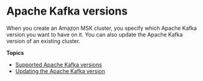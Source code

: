 # Apache Kafka versions<a name="kafka-versions"></a>

When you create an Amazon MSK cluster, you specify which Apache Kafka version you want to have on it\. You can also update the Apache Kafka version of an existing cluster\.

**Topics**
+ [Supported Apache Kafka versions](supported-kafka-versions.md)
+ [Updating the Apache Kafka version](version-upgrades.md)
